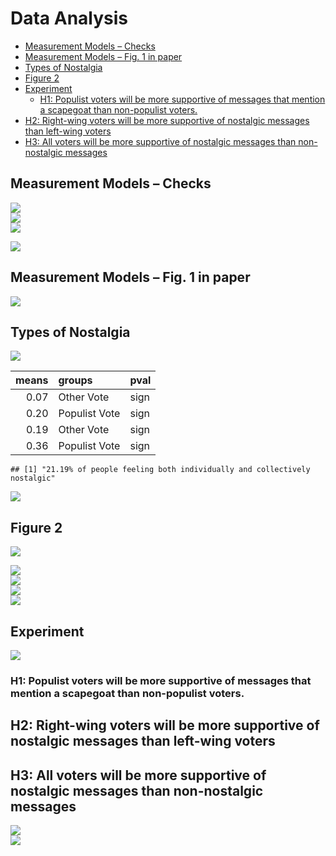 Data Analysis
================

- [Measurement Models – Checks](#measurement-models--checks)
- [Measurement Models – Fig. 1 in
  paper](#measurement-models--fig-1-in-paper)
- [Types of Nostalgia](#types-of-nostalgia)
- [Figure 2](#figure-2)
- [Experiment](#experiment)
  - [H1: Populist voters will be more supportive of messages that
    mention a scapegoat than non-populist
    voters.](#h1-populist-voters-will-be-more-supportive-of-messages-that-mention-a-scapegoat-than-non-populist-voters)
- [H2: Right-wing voters will be more supportive of nostalgic messages
  than left-wing
  voters](#h2-right-wing-voters-will-be-more-supportive-of-nostalgic-messages-than-left-wing-voters)
- [H3: All voters will be more supportive of nostalgic messages than
  non-nostalgic
  messages](#h3-all-voters-will-be-more-supportive-of-nostalgic-messages-than-non-nostalgic-messages)

## Measurement Models – Checks

<img src="../../report/figures/measurement-1.png" style="display: block; margin: auto;" /><img src="../../report/figures/measurement-2.png" style="display: block; margin: auto;" /><img src="../../report/figures/measurement-3.png" style="display: block; margin: auto;" />

<img src="../../report/figures/corr-1.png" style="display: block; margin: auto;" />

## Measurement Models – Fig. 1 in paper

<img src="../../report/figures/corr-concepts-1.png" style="display: block; margin: auto;" />

## Types of Nostalgia

<img src="../../report/figures/open-q-1.png" style="display: block; margin: auto;" />

<table>
<thead>
<tr>
<th style="text-align:right;">
means
</th>
<th style="text-align:left;">
groups
</th>
<th style="text-align:left;">
pval
</th>
</tr>
</thead>
<tbody>
<tr>
<td style="text-align:right;">
0.07
</td>
<td style="text-align:left;">
Other Vote
</td>
<td style="text-align:left;">
sign
</td>
</tr>
<tr>
<td style="text-align:right;">
0.20
</td>
<td style="text-align:left;">
Populist Vote
</td>
<td style="text-align:left;">
sign
</td>
</tr>
<tr>
<td style="text-align:right;">
0.19
</td>
<td style="text-align:left;">
Other Vote
</td>
<td style="text-align:left;">
sign
</td>
</tr>
<tr>
<td style="text-align:right;">
0.36
</td>
<td style="text-align:left;">
Populist Vote
</td>
<td style="text-align:left;">
sign
</td>
</tr>
</tbody>
</table>

    ## [1] "21.19% of people feeling both individually and collectively nostalgic"

<img src="../../report/figures/open-q2-1.png" style="display: block; margin: auto;" />

## Figure 2

<img src="../../report/figures/nost-ideo-1.png" style="display: block; margin: auto;" />

<img src="../../report/figures/descr-1.png" style="display: block; margin: auto;" /><img src="../../report/figures/descr-2.png" style="display: block; margin: auto;" /><img src="../../report/figures/descr-3.png" style="display: block; margin: auto;" /><img src="../../report/figures/descr-4.png" style="display: block; margin: auto;" />

## Experiment

<img src="../../report/figures/treatment-view-1.png" style="display: block; margin: auto;" />

### H1: Populist voters will be more supportive of messages that mention a scapegoat than non-populist voters.

## H2: Right-wing voters will be more supportive of nostalgic messages than left-wing voters

## H3: All voters will be more supportive of nostalgic messages than non-nostalgic messages

<img src="../../report/figures/viz-h3-1.png" style="display: block; margin: auto;" />

<img src="../../report/figures/viz-h3-dv2-1.png" style="display: block; margin: auto;" />
